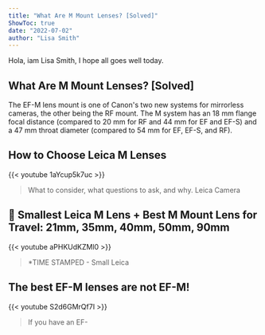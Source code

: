 ```yaml
---
title: "What Are M Mount Lenses? [Solved]"
ShowToc: true 
date: "2022-07-02"
author: "Lisa Smith" 
---
```


Hola, iam Lisa Smith, I hope all goes well today.
## What Are M Mount Lenses? [Solved]
 The EF-M lens mount is one of Canon's two new systems for mirrorless cameras, the other being the RF mount. The M system has an 18 mm flange focal distance (compared to 20 mm for RF and 44 mm for EF and EF-S) and a 47 mm throat diameter (compared to 54 mm for EF, EF-S, and RF).

## How to Choose Leica M Lenses
{{< youtube 1aYcup5k7uc >}}
>What to consider, what questions to ask, and why. Leica Camera 

## 🔴 Smallest Leica M Lens + Best M Mount Lens for Travel: 21mm, 35mm, 40mm, 50mm, 90mm
{{< youtube aPHKUdKZMl0 >}}
>*TIME STAMPED - Small Leica 

## The best EF-M lenses are not EF-M!
{{< youtube S2d6GMrQf7I >}}
>If you have an EF-

